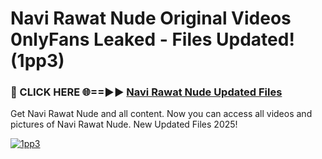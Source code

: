 # Navi Rawat Nude Original Videos 0nlyFans Leaked - Files Updated! (1pp3)

<h3>🔴 CLICK HERE 🌐==►► <a href="https://tinyurl.com/y5r63du9" rel="nofollow">Navi Rawat Nude Updated Files</a></h3>

Get Navi Rawat Nude and all content. Now you can access all videos and pictures of Navi Rawat Nude. New Updated Files 2025!

[![1pp3](https://i.imgur.com/UVo9nyh.gif)](https://tinyurl.com/y5r63du9)